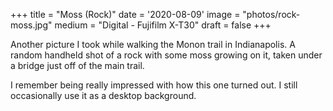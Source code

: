 +++
title = "Moss (Rock)"
date = '2020-08-09'
image = "photos/rock-moss.jpg"
medium = "Digital - Fujifilm X-T30"
draft = false 
+++

Another picture I took while walking the Monon trail in Indianapolis. A random handheld shot of a rock with some moss
growing on it, taken under a bridge just off of the main trail.

I remember being really impressed with how this one turned out. I still occasionally use it as a desktop background.  